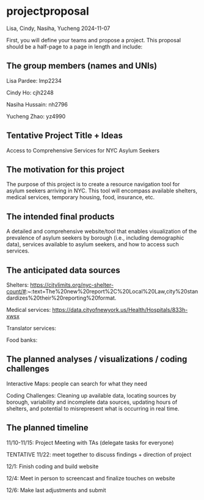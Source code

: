 projectproposal
================
Lisa, Cindy, Nasiha, Yucheng
2024-11-07

First, you will define your teams and propose a project. This proposal
should be a half-page to a page in length and include:

## The group members (names and UNIs)

Lisa Pardee: lmp2234

Cindy Ho: cjh2248

Nasiha Hussain: nh2796

Yucheng Zhao: yz4990

## Tentative Project Title + Ideas

Access to Comprehensive Services for NYC Asylum Seekers

## The motivation for this project

The purpose of this project is to create a resource navigation tool for
asylum seekers arriving in NYC. This tool will encompass available
shelters, medical services, temporary housing, food, insurance, etc.

## The intended final products

A detailed and comprehensive website/tool that enables visualization of
the prevalence of asylum seekers by borough (i.e., including demographic
data), services available to asylum seekers, and how to access such
services.

## The anticipated data sources

Shelters:
<https://citylimits.org/nyc-shelter-count/#>:~:text=The%20new%20report%2C%20Local%20Law,city%20standardizes%20their%20reporting%20format.

Medical services:
<https://data.cityofnewyork.us/Health/Hospitals/833h-xwsx>

Translator services:

Food banks:

## The planned analyses / visualizations / coding challenges

Interactive Maps: people can search for what they need

Coding Challenges: Cleaning up available data, locating sources by
borough, variability and incomplete data sources, updating hours of
shelters, and potential to misrepresent what is occurring in real time.

## The planned timeline

11/10-11/15: Project Meeting with TAs (delegate tasks for everyone)

TENTATIVE 11/22: meet together to discuss findings + direction of
project

12/1: Finish coding and build website

12/4: Meet in person to screencast and finalize touches on website

12/6: Make last adjustments and submit
